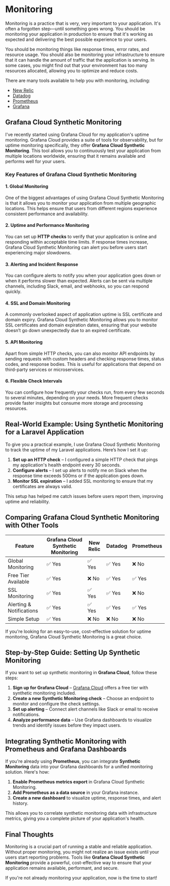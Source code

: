 # Monitoring

Monitoring is a practice that is very, very important to your application. It's often a forgotten step—until something
goes wrong. You should be monitoring your application in production to ensure that it's working as expected and
delivering the best possible experience to your users.

You should be monitoring things like response times, error rates, and resource usage. You should also be monitoring your
infrastructure to ensure that it can handle the amount of traffic that the application is serving. In some cases, you
might find out that your environment has too many resources allocated, allowing you to optimize and reduce costs.

There are many tools available to help you with monitoring, including:

- [New Relic](https://newrelic.com/)
- [Datadog](https://www.datadoghq.com/)
- [Prometheus](https://prometheus.io/)
- [Grafana](https://grafana.com/)

## Grafana Cloud Synthetic Monitoring

I've recently started using Grafana Cloud for my application's uptime monitoring. Grafana Cloud provides a suite of
tools for observability, but for uptime monitoring specifically, they offer **Grafana Cloud Synthetic Monitoring**. This
tool allows you to continuously test your application from multiple locations worldwide, ensuring that it remains
available and performs well for your users.

### Key Features of Grafana Cloud Synthetic Monitoring

#### **1. Global Monitoring**

One of the biggest advantages of using Grafana Cloud Synthetic Monitoring is that it allows you to monitor your
application from multiple geographic locations. This helps ensure that users from different regions experience
consistent performance and availability.

#### **2. Uptime and Performance Monitoring**

You can set up **HTTP checks** to verify that your application is online and responding within acceptable time limits.
If response times increase, Grafana Cloud Synthetic Monitoring can alert you before users start experiencing major
slowdowns.

#### **3. Alerting and Incident Response**

You can configure alerts to notify you when your application goes down or when it performs slower than expected. Alerts
can be sent via multiple channels, including Slack, email, and webhooks, so you can respond quickly.

#### **4. SSL and Domain Monitoring**

A commonly overlooked aspect of application uptime is SSL certificate and domain expiry. Grafana Cloud Synthetic
Monitoring allows you to monitor SSL certificates and domain expiration dates, ensuring that your website doesn’t go
down unexpectedly due to an expired certificate.

#### **5. API Monitoring**

Apart from simple HTTP checks, you can also monitor API endpoints by sending requests with custom headers and checking
response times, status codes, and response bodies. This is useful for applications that depend on third-party services
or microservices.

#### **6. Flexible Check Intervals**

You can configure how frequently your checks run, from every few seconds to several minutes, depending on your needs.
More frequent checks provide faster insights but consume more storage and processing resources.

## Real-World Example: Using Synthetic Monitoring for a Laravel Application

To give you a practical example, I use Grafana Cloud Synthetic Monitoring to track the uptime of my Laravel
applications. Here’s how I set it up:

1. **Set up an HTTP check** – I configured a simple HTTP check that pings my application's health endpoint every 30
   seconds.
2. **Configure alerts** – I set up alerts to notify me on Slack when the response time exceeds 500ms or if the
   application goes down.
3. **Monitor SSL expiration** – I added SSL monitoring to ensure that my certificates are always valid.

This setup has helped me catch issues before users report them, improving uptime and reliability.

## Comparing Grafana Cloud Synthetic Monitoring with Other Tools

| Feature                  | Grafana Cloud Synthetic Monitoring | New Relic | Datadog | Prometheus |
|--------------------------|------------------------------------|-----------|---------|------------|
| Global Monitoring        | ✅ Yes                              | ✅ Yes     | ✅ Yes   | ❌ No       |
| Free Tier Available      | ✅ Yes                              | ❌ No      | ✅ Yes   | ✅ Yes      |
| SSL Monitoring           | ✅ Yes                              | ✅ Yes     | ✅ Yes   | ❌ No       |
| Alerting & Notifications | ✅ Yes                              | ✅ Yes     | ✅ Yes   | ✅ Yes      |
| Simple Setup             | ✅ Yes                              | ❌ No      | ❌ No    | ❌ No       |

If you're looking for an easy-to-use, cost-effective solution for uptime monitoring, Grafana Cloud Synthetic Monitoring
is a great choice.

## Step-by-Step Guide: Setting Up Synthetic Monitoring

If you want to set up synthetic monitoring in **Grafana Cloud**, follow these steps:

1. **Sign up for Grafana Cloud** – [Grafana Cloud](https://grafana.com/products/cloud/) offers a free tier with
   synthetic monitoring included.
2. **Create a new Synthetic Monitoring check** – Choose an endpoint to monitor and configure the check settings.
3. **Set up alerting** – Connect alert channels like Slack or email to receive notifications.
4. **Analyze performance data** – Use Grafana dashboards to visualize trends and identify issues before they impact
   users.

## Integrating Synthetic Monitoring with Prometheus and Grafana Dashboards

If you're already using **Prometheus**, you can integrate **Synthetic Monitoring** data into your Grafana dashboards for
a unified monitoring solution. Here's how:

1. **Enable Prometheus metrics export** in Grafana Cloud Synthetic Monitoring.
2. **Add Prometheus as a data source** in your Grafana instance.
3. **Create a new dashboard** to visualize uptime, response times, and alert history.

This allows you to correlate synthetic monitoring data with infrastructure metrics, giving you a complete picture of
your application's health.

## Final Thoughts

Monitoring is a crucial part of running a stable and reliable application. Without proper monitoring, you might not
realize an issue exists until your users start reporting problems. Tools like **Grafana Cloud Synthetic Monitoring**
provide a powerful, cost-effective way to ensure that your application remains available, performant, and secure.

If you're not already monitoring your application, now is the time to start!
